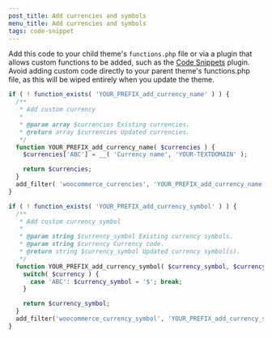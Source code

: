 ```yaml
---
post_title: Add currencies and symbols
menu_title: Add currencies and symbols
tags: code-snippet
---
```


Add this code to your child theme's `functions.php` file or via a plugin that allows custom functions to be added, such as the [Code Snippets](https://wordpress.org/plugins/code-snippets/) plugin. Avoid adding custom code directly to your parent theme's functions.php file, as this will be wiped entirely when you update the theme.

```php
if ( ! function_exists( 'YOUR_PREFIX_add_currency_name' ) ) {
  /**
   * Add custom currency
   * 
   * @param array $currencies Existing currencies.
   * @return array $currencies Updated currencies.
   */
  function YOUR_PREFIX_add_currency_name( $currencies ) {
    $currencies['ABC'] = __( 'Currency name', 'YOUR-TEXTDOMAIN' );

    return $currencies;
  }
  add_filter( 'woocommerce_currencies', 'YOUR_PREFIX_add_currency_name' );
}

if ( ! function_exists( 'YOUR_PREFIX_add_currency_symbol' ) ) {
  /**
   * Add custom currency symbol
   * 
   * @param string $currency_symbol Existing currency symbols.
   * @param string $currency Currency code.
   * @return string $currency_symbol Updated currency symbol(s).
   */
  function YOUR_PREFIX_add_currency_symbol( $currency_symbol, $currency ) {
    switch( $currency ) {
      case 'ABC': $currency_symbol = '$'; break;
    }

    return $currency_symbol;
  }
  add_filter('woocommerce_currency_symbol', 'YOUR_PREFIX_add_currency_symbol', 10, 2);
}
```
